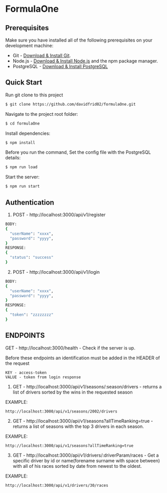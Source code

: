 # FormulaOne

## Prerequisites

Make sure you have installed all of the following prerequisites on your development machine:

-   Git - [Download & Install Git](https://git-scm.com/downloads).
-   Node.js - [Download & Install Node.js](https://nodejs.org/en/download/) and the npm package manager.
-   PostgreSQL - [Download & Install PostgreSQL](https://www.postgresql.org/download/)

## Quick Start

Run git clone to this project

```bash
$ git clone https://github.com/davidfrid02/formulaOne.git
```

Navigate to the project root folder:

```bash
$ cd formulaOne
```

Install dependencies:

```bash
$ npm install
```

Before you run the command, Set the config file with the PostgreSQL details:

```bash
$ npm run load
```

Start the server:

```bash
$ npm run start
```

## Authentication

1) POST - http://localhost:3000/api/v1/register
```bash
BODY:
{
  "userName": "xxxx",
  "password": "yyyy",
}
RESPONSE:
{
  "status": "success" 
}
```

2) POST - http://localhost:3000/api/v1/login
```bash
BODY:
{
  "userName": "xxxx",
  "password": "yyyy",
}
RESPONSE:
{
  "token": "zzzzzzzz"
}
```


## ENDPOINTS
GET - http://localhost:3000/health - Check if the server is up.

Before these endpoints an identification must be added in the HEADER of the request

```
KEY - access-token
VALUE - token from login response
```
1. GET - http://localhost:3000/api/v1/seasons/:season/drivers - returns a list of drivers sorted by the wins in the requested season

EXAMPLE:
```
http://localhost:3000/api/v1/seasons/2002/drivers
```
2. GET - http://localhost:3000/api/v1/seasons?allTimeRanking=true - returns a list of seasons with the top 3 drivers in each season.

EXAMPLE:
```
http://localhost:3000/api/v1/seasons?allTimeRanking=true
```
3. GET - http://localhost:3000/api/v1/drivers/:driverParam/races - Get a specific driver by id or name(forename surname with space between) with all of his races sorted by date from newest to the oldest.

EXAMPLE:
```
http://localhost:3000/api/v1/drivers/30/races
```
